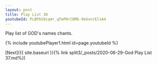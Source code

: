 ```yaml
---
layout: post
title: Play List 38
youtubeId: PLBPbS9iq4r_qTmPHrCBMb-9eUvnrElsA4
---
```

 
 
Play list of GOD's names chants.
 
{% include youtubePlayer1.html id=page.youtubeId %}
 

[Next]({{ site.baseurl }}{% link  split3/_posts/2020-06-29-God Play List 37.md%})
